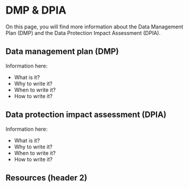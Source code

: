 # DMP & DPIA

On this page, you will find more information about the Data Management Plan (DMP) and the Data Protection Impact Assessment (DPIA).



## Data management plan (DMP)

Information here:

- What is it?
- Why to write it?
- When to write it?
- How to write it?



## Data protection impact assessment (DPIA)

Information here:

- What is it?
- Why to write it?
- When to write it?
- How to write it?



## Resources (header 2)